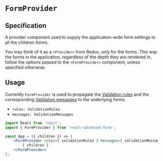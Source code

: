 # `FormProvider`

## Specification

A provider component used to supply the application-wide form settings to all the children forms.

You may think of it as a `<Provider>` from Redux, only for the forms. This way the forms in the application, regardless of the depth they are rendered in, follow the options passed to the `<FormProvider>` component, unless specified otherwise.

## Usage

Currently `FormProvider` is used to propagate the [Validation rules](../validation/validation-rules.md) and the corresponding [Validation messages](../validation/validation-messages.md) to the underlying forms.

* `rules: ValidationRules`
* `messages: ValidationMessages`

```jsx
import React from 'react';
import { FormProvider } from 'react-advanced-form';

const App = ({ children }) => (
    <FormProvider rules={ validationRules } messages={ validationMessages }>
        { children }
    </FormProvider>
);
```



